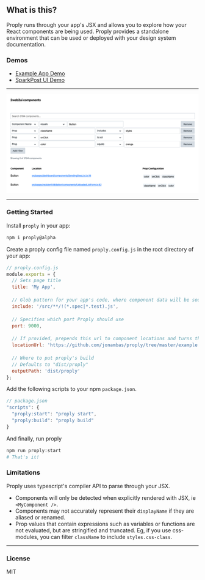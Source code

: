 ## What is this?

Proply runs through your app's JSX and allows you to explore how your React components are being used. Proply provides a standalone environment that can be used or deployed with your design system documentation.

### Demos

- [Example App Demo](https://jonambas.github.io/proply/)
- [SparkPost UI Demo](https://proply-2web2ui.now.sh/)

---

![Image of the proply interface in SparkPost's web app](demo.png)

---

### Getting Started

Install `proply` in your app:

```bash
npm i proply@alpha
```

Create a proply config file named `proply.config.js` in the root directory of your app:

```js
// proply.config.js
module.exports = {
  // Sets page title
  title: 'My App',

  // Glob pattern for your app's code, where component data will be sourced
  include: '/src/**/!(*.spec|*.test).js',

  // Specifies which port Proply should use
  port: 9000,

  // If provided, prepends this url to component locations and turns them into links
  locationUrl: 'https://github.com/jonambas/proply/tree/master/example',

  // Where to put proply's build
  // Defaults to "dist/proply"
  outputPath: 'dist/proply'
};
```

Add the following scripts to your npm `package.json`.

```js
// package.json
"scripts": {
  "proply:start": "proply start",
  "proply:build": "proply build"
}
```

And finally, run proply

```bash
npm run proply:start
# That's it!
```

### Limitations

Proply uses typescript's compiler API to parse through your JSX.

- Components will only be detected when explicitly rendered with JSX, ie `<MyComponent />`.
- Components may not accurately represent their `displayName` if they are aliased or renamed.
- Prop values that contain expressions such as variables or functions are not evaluated, but are stringified and truncated. Eg, if you use css-modules, you can filter `className` to include `styles.css-class`.

---

### License

MIT
